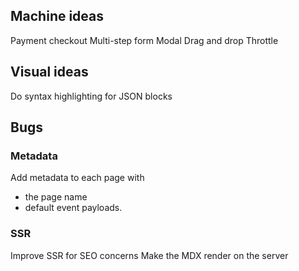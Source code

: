 ## Machine ideas

Payment checkout
Multi-step form
Modal
Drag and drop
Throttle

## Visual ideas

Do syntax highlighting for JSON blocks

## Bugs

### Metadata

Add metadata to each page with

- the page name
- default event payloads.

### SSR

Improve SSR for SEO concerns
Make the MDX render on the server
